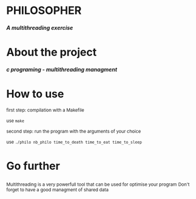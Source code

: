 # PHILOSOPHER
##### A multithreading exercise

# About the project
##### c programing - multithreading managment

# How to use
<sub>first step: compilation with a Makefile</sub>

<sub>use ```make```</sub>

<sub>second step: run the program with the arguments of your choice</sub>

<sub>use ```./philo nb_philo time_to_death time_to_eat time_to_sleep``` </sub>

# Go further
<sub>Multithreading is a very powerfull tool that can be used for optimise your program</sub>
<sub>Don't forget to have a good managment of shared data</sub>

